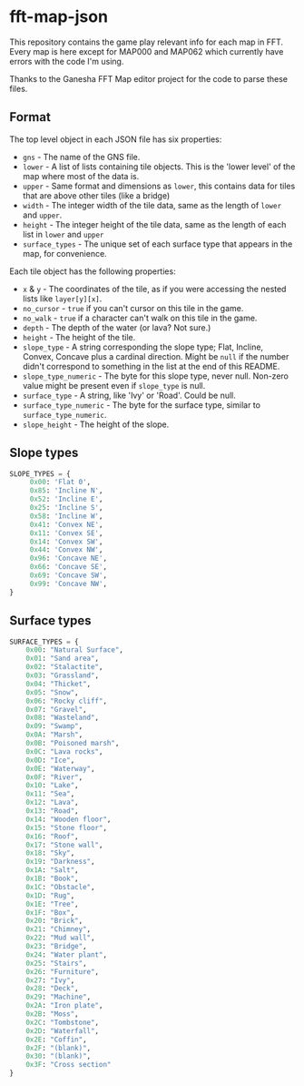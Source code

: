 # fft-map-json

This repository contains the game play relevant info for each map in FFT. Every map is here except for MAP000 and MAP062
which currently have errors with the code I'm using.

Thanks to the Ganesha FFT Map editor project for the code to parse these files.

## Format

The top level object in each JSON file has six properties:

- `gns` - The name of the GNS file.
- `lower` - A list of lists containing tile objects. This is the 'lower level' of the map where most of the data is.
- `upper` - Same format and dimensions as `lower`, this contains data for tiles that are above other tiles (like a
bridge)
- `width` - The integer width of the tile data, same as the length of `lower` and `upper`.
- `height` - The integer height of the tile data, same as the length of each list in `lower` and `upper`
- `surface_types` - The unique set of each surface type that appears in the map, for convenience.

Each tile object has the following properties:

- `x` & `y` - The coordinates of the tile, as if you were accessing the nested lists like `layer[y][x]`.
- `no_cursor` - `true` if you can't cursor on this tile in the game.
- `no_walk` - `true` if a character can't walk on this tile in the game.
- `depth` - The depth of the water (or lava? Not sure.)
- `height` - The height of the tile.
- `slope_type` - A string corresponding the slope type; Flat, Incline, Convex, Concave plus a cardinal direction. Might
be `null` if the number didn't correspond to something in the list at the end of this README.
- `slope_type_numeric` - The byte for this slope type, never null. Non-zero value might be present
even if `slope_type` is null.
- `surface_type` - A string, like 'Ivy' or 'Road'. Could be null.
- `surface_type_numeric` - The byte for the surface type, similar to `surface_type_numeric`.
- `slope_height` - The height of the slope.


## Slope types

```python
SLOPE_TYPES = {
     0x00: 'Flat 0',
     0x85: 'Incline N',
     0x52: 'Incline E',
     0x25: 'Incline S',
     0x58: 'Incline W',
     0x41: 'Convex NE',
     0x11: 'Convex SE',
     0x14: 'Convex SW',
     0x44: 'Convex NW',
     0x96: 'Concave NE',
     0x66: 'Concave SE',
     0x69: 'Concave SW',
     0x99: 'Concave NW',
}
```

## Surface types

```python
SURFACE_TYPES = {
    0x00: "Natural Surface",
    0x01: "Sand area",
    0x02: "Stalactite",
    0x03: "Grassland",
    0x04: "Thicket",
    0x05: "Snow",
    0x06: "Rocky cliff",
    0x07: "Gravel",
    0x08: "Wasteland",
    0x09: "Swamp",
    0x0A: "Marsh",
    0x0B: "Poisoned marsh",
    0x0C: "Lava rocks",
    0x0D: "Ice",
    0x0E: "Waterway",
    0x0F: "River",
    0x10: "Lake",
    0x11: "Sea",
    0x12: "Lava",
    0x13: "Road",
    0x14: "Wooden floor",
    0x15: "Stone floor",
    0x16: "Roof",
    0x17: "Stone wall",
    0x18: "Sky",
    0x19: "Darkness",
    0x1A: "Salt",
    0x1B: "Book",
    0x1C: "Obstacle",
    0x1D: "Rug",
    0x1E: "Tree",
    0x1F: "Box",
    0x20: "Brick",
    0x21: "Chimney",
    0x22: "Mud wall",
    0x23: "Bridge",
    0x24: "Water plant",
    0x25: "Stairs",
    0x26: "Furniture",
    0x27: "Ivy",
    0x28: "Deck",
    0x29: "Machine",
    0x2A: "Iron plate",
    0x2B: "Moss",
    0x2C: "Tombstone",
    0x2D: "Waterfall",
    0x2E: "Coffin",
    0x2F: "(blank)",
    0x30: "(blank)",
    0x3F: "Cross section"
}
```
